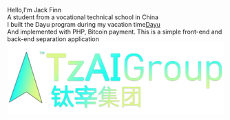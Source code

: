 Hello,I'm Jack Finn  
A student from a vocational technical school in China  
I built the Dayu program during my vacation time[Dayu](https://www.dayus.cc)  
And implemented with PHP, Bitcoin payment. This is a simple front-end and back-end separation application  
![Dayu](tzai.png)
